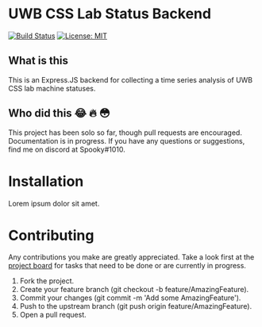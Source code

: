 # UWB CSS Lab Status Backend
[![Build Status](https://travis-ci.org/NeonWizard/css-lab-status-backend.svg?branch=master)](https://travis-ci.org/NeonWizard/chatzy.py)
[![License: MIT](https://img.shields.io/badge/License-MIT-yellow.svg)](https://opensource.org/licenses/MIT)

## What is this
This is an Express.JS backend for collecting a time series analysis of UWB CSS lab machine statuses.

## Who did this 😂 🔥 😳
This project has been solo so far, though pull requests are encouraged. Documentation is in progress. If you have any questions or suggestions, find me on discord at Spooky#1010.

# Installation
Lorem ipsum dolor sit amet.

# Contributing
Any contributions you make are greatly appreciated. Take a look first at the [project board](https://github.com/NeonWizard/css-lab-status-backend/projects/1) for tasks that need to be done or are currently in progress.

1. Fork the project.
2. Create your feature branch (git checkout -b feature/AmazingFeature).
3. Commit your changes (git commit -m 'Add some AmazingFeature').
4. Push to the upstream branch (git push origin feature/AmazingFeature).
5. Open a pull request.
